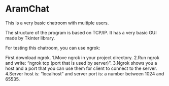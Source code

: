 # AramChat
This is a very basic chatroom with multiple users.

The structure of the program is based on TCP/IP. It has a very basic GUI made by Tkinter library.

For testing this chatroom, you can use ngrok:

First download ngrok.
1.Move ngrok in your project directory.
2.Run ngrok and write: “ngrok tcp (port that is used by server)”.
3.Ngrok shows you a host and a port that you can use them for client to connect to the server.
4.Server host is: “localhost” and server port is: a number between 1024 and 65535.
